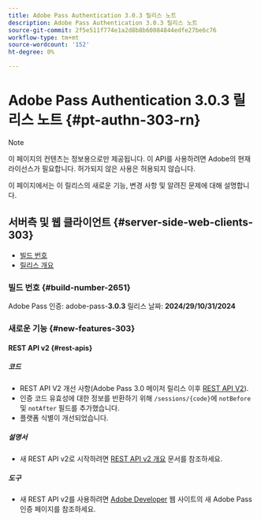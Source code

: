 ```yaml
---
title: Adobe Pass Authentication 3.0.3 릴리스 노트
description: Adobe Pass Authentication 3.0.3 릴리스 노트
source-git-commit: 2f5e511f774e1a2d8b8b60084844edfe27be6c76
workflow-type: tm+mt
source-wordcount: '152'
ht-degree: 0%

---
```


# Adobe Pass Authentication 3.0.3 릴리스 노트 {#pt-authn-303-rn}

>[!NOTE]
>
>이 페이지의 컨텐츠는 정보용으로만 제공됩니다. 이 API를 사용하려면 Adobe의 현재 라이선스가 필요합니다. 허가되지 않은 사용은 허용되지 않습니다.

이 페이지에서는 이 릴리스의 새로운 기능, 변경 사항 및 알려진 문제에 대해 설명합니다.

## 서버측 및 웹 클라이언트 {#server-side-web-clients-303}

* [빌드 번호](#build-number-303)
* [릴리스 개요](#release-overview-303)

### 빌드 번호 {#build-number-2651}

Adobe Pass 인증: adobe-pass-**3.0.3**
릴리스 날짜: **2024/29/10/31/2024**

### 새로운 기능 {#new-features-303}

#### REST API v2 {#rest-apis}

##### 코드

* REST API V2 개선 사항(Adobe Pass 3.0 메이저 릴리스 이후 [REST API V2](./rest-api-v2/apis/rest-api-v2-apis-overview.md)).
* 인증 코드 유효성에 대한 정보를 반환하기 위해 `/sessions/{code}`에 `notBefore` 및 `notAfter` 필드를 추가했습니다.
* 플랫폼 식별이 개선되었습니다.

##### 설명서

* 새 REST API v2로 시작하려면 [REST API v2 개요](./rest-api-v2/rest-api-v2-overview.md) 문서를 참조하세요.

##### 도구

* 새 REST API v2를 사용하려면 [Adobe Developer](https://developer.adobe.com/adobe-pass) 웹 사이트의 새 Adobe Pass 인증 페이지를 참조하세요.
